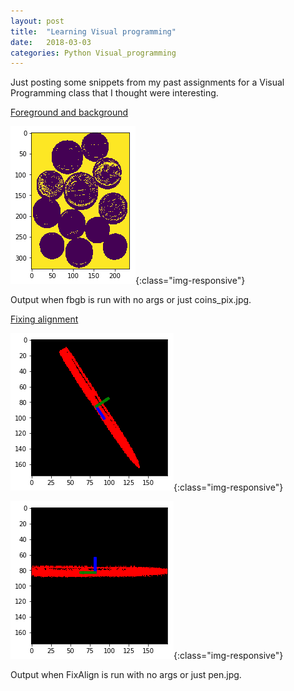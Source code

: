 ```yaml
---
layout: post
title:  "Learning Visual programming"
date:   2018-03-03
categories: Python Visual_programming
---
```

Just posting some snippets from my past assignments for a Visual Programming class
that I thought were interesting.

[Foreground and background][fgbg]

![ss1](/images/fgbg.png){:class="img-responsive"}

Output when fbgb is run with no args or just coins_pix.jpg.

[Fixing alignment][FixAlign]

![ss2](/images/FixAlign1.png){:class="img-responsive"}

![ss3](/images/FixAlign2.png){:class="img-responsive"}

Output when FixAlign is run with no args or just pen.jpg.

[fgbg]: https://github.com/jhc010/Python-Programs/blob/master/fgbg.py
[FixAlign]:   https://github.com/jhc010/Python-Programs/blob/master/FixAlign.py


